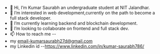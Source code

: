- 👋 Hi, I’m Kumar Saurabh an undergraduate student at NIT Jalandhar.
- 👀 I’m interested in web development,currently on the path to become a full stack developer.
- 🌱 I’m currently learning backend  and blockchain development. 
- 💞️ I’m looking to collaborate on frontend and full stack dev.
- 📫 How to reach me --
- my email-kumarsaurabh27d@gmail.com
- my Linkedin id --https://www.linkedin.com/in/kumar-saurabh786/



<!---
Kumar-s75/Kumar-s75 is a ✨ special ✨ repository because its `README.md` (this file) appears on your GitHub profile.
You can click the Preview link to take a look at your changes.
--->
